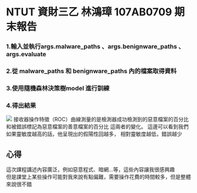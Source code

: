 <h1> NTUT 資財三乙 林鴻璋 107AB0709 期末報告  



### 1.輸入並執行args.malware_paths 、args.benignware_paths 、args.evaluate  
### 2.從 malware_paths 和 benignware_paths 內的檔案取得資料  
### 3.使用隨機森林決策樹model 進行訓練  
### 4.得出結果  

![](https://github.com/mao0810/-/blob/main/image.png)
 接收器操作特徵（ROC）曲線測量的是檢測器成功檢測到的惡意檔案的百分比和被錯誤標記為惡意檔案的善意檔案的百分比 這兩者的變化。
 這邊可以看到我們如果靈敏度越高的話，他呈現出的假陽性回越多， 相對靈敏度越低，錯誤越少  
  
  
## 心得  
  
這次課程講述內容廣泛，例如惡意程式、暗網...等，這些內容讓我很感興趣  
但是課堂上某些操作可能對我來說有點偏難，需要操作花費的時間較多，但是整體來說很不錯
